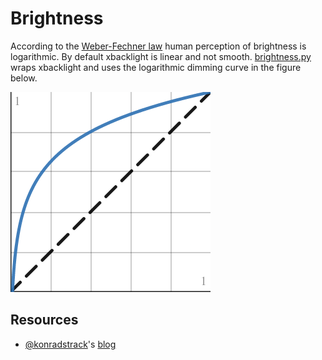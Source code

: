 # Brightness
According to the [Weber-Fechner law](https://en.wikipedia.org/wiki/Weber%E2%80%93Fechner_law) human perception of brightness is logarithmic. By default xbacklight is linear and not smooth. [brightness.py](brightness.py) wraps xbacklight and uses the logarithmic dimming curve in the figure below.

![grpah](graph.png)

## Resources
- [@konradstrack](https://github.com/konradstrack)'s [blog](https://konradstrack.ninja/blog/changing-screen-brightness-in-accordance-with-human-perception/)
